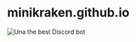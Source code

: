 # minikraken.github.io
![Una the best Discord bot](https://github.com/Mini-Kraken/mini-kraken.github.io/img/banner.jpg?raw=true)
